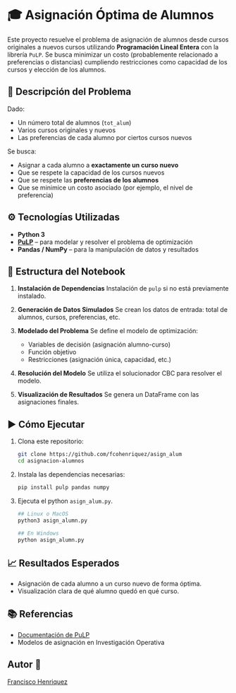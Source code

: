 # 🎓 Asignación Óptima de Alumnos

Este proyecto resuelve el problema de asignación de alumnos desde cursos originales a nuevos cursos utilizando **Programación Lineal Entera** con la librería `PuLP`. Se busca minimizar un costo (probablemente relacionado a preferencias o distancias) cumpliendo restricciones como capacidad de los cursos y elección de los alumnos.

## 📌 Descripción del Problema

Dado:

* Un número total de alumnos (`tot_alum`)
* Varios cursos originales y nuevos
* Las preferencias de cada alumno por ciertos cursos nuevos

Se busca:

* Asignar a cada alumno a **exactamente un curso nuevo**
* Que se respete la capacidad de los cursos nuevos
* Que se respete las **preferencias de los alumnos**
* Que se minimice un costo asociado (por ejemplo, el nivel de preferencia)

## ⚙️ Tecnologías Utilizadas

* **Python 3**
* **[PuLP](https://coin-or.github.io/pulp/)** – para modelar y resolver el problema de optimización
* **Pandas / NumPy** – para la manipulación de datos y resultados

## 🧠 Estructura del Notebook

1. **Instalación de Dependencias**
   Instalación de `pulp` si no está previamente instalado.

2. **Generación de Datos Simulados**
   Se crean los datos de entrada: total de alumnos, cursos, preferencias, etc.

3. **Modelado del Problema**
   Se define el modelo de optimización:

   * Variables de decisión (asignación alumno-curso)
   * Función objetivo
   * Restricciones (asignación única, capacidad, etc.)

4. **Resolución del Modelo**
   Se utiliza el solucionador CBC para resolver el modelo.

5. **Visualización de Resultados**
   Se genera un DataFrame con las asignaciones finales.

## ▶️ Cómo Ejecutar

1. Clona este repositorio:

   ```bash
   git clone https://github.com/fcohenriquez/asign_alum
   cd asignacion-alumnos
   ```

2. Instala las dependencias necesarias:

   ```bash
   pip install pulp pandas numpy
   ```

3. Ejecuta el python `asign_alum.py`.
   
    ```bash
    ## Linux o MacOS
    python3 asign_alumn.py
  
    ## En Windows
    python asign_alumn.py
     ```


## 📈 Resultados Esperados

* Asignación de cada alumno a un curso nuevo de forma óptima.
* Visualización clara de qué alumno quedó en qué curso.

## 📚 Referencias

* [Documentación de PuLP](https://coin-or.github.io/pulp/)
* Modelos de asignación en Investigación Operativa

## Autor 🧠
[Francisco Henriquez](https://github.com/fcohenriquez)
